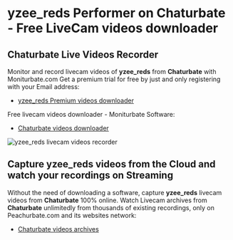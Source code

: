 # yzee_reds Performer on Chaturbate - Free LiveCam videos downloader

## Chaturbate Live Videos Recorder

Monitor and record livecam videos of **yzee_reds** from **Chaturbate** with Moniturbate.com
Get a premium trial for free by just and only registering with your Email address:
* [yzee_reds Premium videos downloader](https://moniturbate.com/request-demo-licence-key.html)

Free livecam videos downloader - Moniturbate Software:
* [Chaturbate videos downloader](https://moniturbate.com/moniturbate-download-software.html)

![yzee_reds livecam videos recorder](https://peachurnet.com/templates/moniturbate-software.png)


## Capture yzee_reds videos from the Cloud and watch your recordings on Streaming

Without the need of downloading a software, capture **yzee_reds** livecam videos from **Chaturbate** 100% online.
Watch Livecam archives from **Chaturbate** unlimitedly from thousands of existing recordings, only on Peachurbate.com and its websites network:
* [Chaturbate videos archives](https://peachurnet.com/)